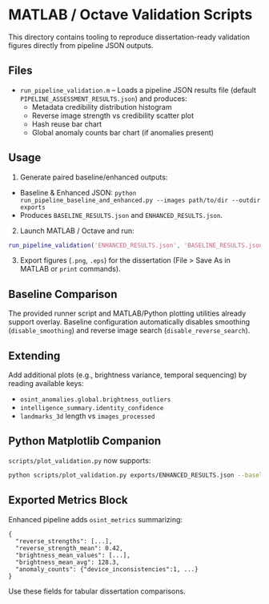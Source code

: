 # MATLAB / Octave Validation Scripts

This directory contains tooling to reproduce dissertation-ready validation figures directly from pipeline JSON outputs.

## Files
- `run_pipeline_validation.m` – Loads a pipeline JSON results file (default `PIPELINE_ASSESSMENT_RESULTS.json`) and produces:
  - Metadata credibility distribution histogram
  - Reverse image strength vs credibility scatter plot
  - Hash reuse bar chart
  - Global anomaly counts bar chart (if anomalies present)

## Usage
1. Generate paired baseline/enhanced outputs:
  - Baseline & Enhanced JSON: `python run_pipeline_baseline_and_enhanced.py --images path/to/dir --outdir exports`
  - Produces `BASELINE_RESULTS.json` and `ENHANCED_RESULTS.json`.
2. Launch MATLAB / Octave and run:
  ```matlab
  run_pipeline_validation('ENHANCED_RESULTS.json', 'BASELINE_RESULTS.json');
  ```
3. Export figures (`.png`, `.eps`) for the dissertation (File > Save As in MATLAB or `print` commands).

## Baseline Comparison
The provided runner script and MATLAB/Python plotting utilities already support overlay.
Baseline configuration automatically disables smoothing (`disable_smoothing`) and reverse image search (`disable_reverse_search`).

## Extending
Add additional plots (e.g., brightness variance, temporal sequencing) by reading available keys:
- `osint_anomalies.global.brightness_outliers`
- `intelligence_summary.identity_confidence`
- `landmarks_3d` length vs `images_processed`

## Python Matplotlib Companion
`scripts/plot_validation.py` now supports:
```bash
python scripts/plot_validation.py exports/ENHANCED_RESULTS.json --baseline exports/BASELINE_RESULTS.json --outdir exports/validation_plots
```

## Exported Metrics Block
Enhanced pipeline adds `osint_metrics` summarizing:
```
{
  "reverse_strengths": [...],
  "reverse_strength_mean": 0.42,
  "brightness_mean_values": [...],
  "brightness_mean_avg": 128.3,
  "anomaly_counts": {"device_inconsistencies":1, ...}
}
```
Use these fields for tabular dissertation comparisons.
